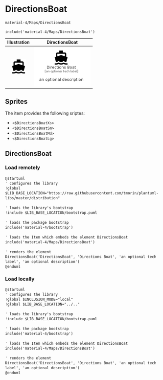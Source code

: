 # DirectionsBoat


```text
material-4/Maps/DirectionsBoat
```

```text
include('material-4/Maps/DirectionsBoat')
```



| Illustration | DirectionsBoat |
| :---: | :---: |
| ![illustration for Illustration](../../material-4/Maps/DirectionsBoat.png) | ![illustration for DirectionsBoat](../../material-4/Maps/DirectionsBoat.Local.png) |



## Sprites
The item provides the following sriptes:

- `<$DirectionsBoatXs>`
- `<$DirectionsBoatSm>`
- `<$DirectionsBoatMd>`
- `<$DirectionsBoatLg>`





## DirectionsBoat

### Load remotely
```plantuml
@startuml
' configures the library
!global $LIB_BASE_LOCATION="https://raw.githubusercontent.com/tmorin/plantuml-libs/master/distribution"

' loads the library's bootstrap
!include $LIB_BASE_LOCATION/bootstrap.puml

' loads the package bootstrap
include('material-4/bootstrap')

' loads the Item which embeds the element DirectionsBoat
include('material-4/Maps/DirectionsBoat')

' renders the element
DirectionsBoat('DirectionsBoat', 'Directions Boat', 'an optional tech label', 'an optional description')
@enduml
```

### Load locally
```plantuml
@startuml
' configures the library
!global $INCLUSION_MODE="local"
!global $LIB_BASE_LOCATION="../.."

' loads the library's bootstrap
!include $LIB_BASE_LOCATION/bootstrap.puml

' loads the package bootstrap
include('material-4/bootstrap')

' loads the Item which embeds the element DirectionsBoat
include('material-4/Maps/DirectionsBoat')

' renders the element
DirectionsBoat('DirectionsBoat', 'Directions Boat', 'an optional tech label', 'an optional description')
@enduml
```

